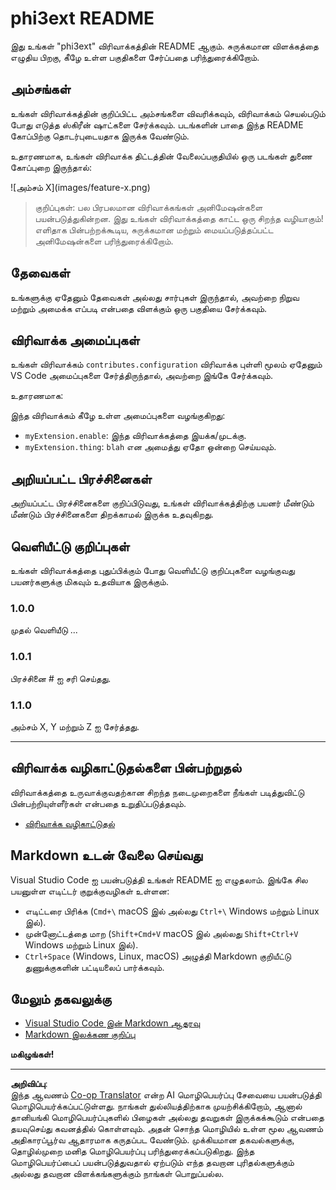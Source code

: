 <!--
CO_OP_TRANSLATOR_METADATA:
{
  "original_hash": "be0b2937160c486180ded27e4f14adeb",
  "translation_date": "2025-10-11T11:34:00+00:00",
  "source_file": "code/07.Lab/01/AIPC/extensions/phi3ext/README.md",
  "language_code": "ta"
}
-->
# phi3ext README

இது உங்கள் "phi3ext" விரிவாக்கத்தின் README ஆகும். சுருக்கமான விளக்கத்தை எழுதிய பிறகு, கீழே உள்ள பகுதிகளை சேர்ப்பதை பரிந்துரைக்கிறோம்.

## அம்சங்கள்

உங்கள் விரிவாக்கத்தின் குறிப்பிட்ட அம்சங்களை விவரிக்கவும், விரிவாக்கம் செயல்படும் போது எடுத்த ஸ்கிரீன் ஷாட்களை சேர்க்கவும். படங்களின் பாதை இந்த README கோப்பிற்கு தொடர்புடையதாக இருக்க வேண்டும்.

உதாரணமாக, உங்கள் விரிவாக்க திட்டத்தின் வேலைப்பகுதியில் ஒரு படங்கள் துணை கோப்புறை இருந்தால்:

\!\[அம்சம் X\]\(images/feature-x.png\)

> குறிப்புகள்: பல பிரபலமான விரிவாக்கங்கள் அனிமேஷன்களை பயன்படுத்துகின்றன. இது உங்கள் விரிவாக்கத்தை காட்ட ஒரு சிறந்த வழியாகும்! எளிதாக பின்பற்றக்கூடிய, சுருக்கமான மற்றும் மையப்படுத்தப்பட்ட அனிமேஷன்களை பரிந்துரைக்கிறோம்.

## தேவைகள்

உங்களுக்கு ஏதேனும் தேவைகள் அல்லது சார்புகள் இருந்தால், அவற்றை நிறுவ மற்றும் அமைக்க எப்படி என்பதை விளக்கும் ஒரு பகுதியை சேர்க்கவும்.

## விரிவாக்க அமைப்புகள்

உங்கள் விரிவாக்கம் `contributes.configuration` விரிவாக்க புள்ளி மூலம் ஏதேனும் VS Code அமைப்புகளை சேர்த்திருந்தால், அவற்றை இங்கே சேர்க்கவும்.

உதாரணமாக:

இந்த விரிவாக்கம் கீழே உள்ள அமைப்புகளை வழங்குகிறது:

* `myExtension.enable`: இந்த விரிவாக்கத்தை இயக்க/முடக்கு.
* `myExtension.thing`: `blah` என அமைத்து ஏதோ ஒன்றை செய்யவும்.

## அறியப்பட்ட பிரச்சினைகள்

அறியப்பட்ட பிரச்சினைகளை குறிப்பிடுவது, உங்கள் விரிவாக்கத்திற்கு பயனர் மீண்டும் மீண்டும் பிரச்சினைகளை திறக்காமல் இருக்க உதவுகிறது.

## வெளியீட்டு குறிப்புகள்

உங்கள் விரிவாக்கத்தை புதுப்பிக்கும் போது வெளியீட்டு குறிப்புகளை வழங்குவது பயனர்களுக்கு மிகவும் உதவியாக இருக்கும்.

### 1.0.0

முதல் வெளியீடு ...

### 1.0.1

பிரச்சினை # ஐ சரி செய்தது.

### 1.1.0

அம்சம் X, Y மற்றும் Z ஐ சேர்த்தது.

---

## விரிவாக்க வழிகாட்டுதல்களை பின்பற்றுதல்

விரிவாக்கத்தை உருவாக்குவதற்கான சிறந்த நடைமுறைகளை நீங்கள் படித்துவிட்டு பின்பற்றியுள்ளீர்கள் என்பதை உறுதிப்படுத்தவும்.

* [விரிவாக்க வழிகாட்டுதல்](https://code.visualstudio.com/api/references/extension-guidelines?WT.mc_id=aiml-137032-kinfeylo)

## Markdown உடன் வேலை செய்வது

Visual Studio Code ஐ பயன்படுத்தி உங்கள் README ஐ எழுதலாம். இங்கே சில பயனுள்ள எடிட்டர் குறுக்குவழிகள் உள்ளன:

* எடிட்டரை பிரிக்க (`Cmd+\` macOS இல் அல்லது `Ctrl+\` Windows மற்றும் Linux இல்).
* முன்னோட்டத்தை மாற (`Shift+Cmd+V` macOS இல் அல்லது `Shift+Ctrl+V` Windows மற்றும் Linux இல்).
* `Ctrl+Space` (Windows, Linux, macOS) அழுத்தி Markdown குறியீட்டு துணுக்குகளின் பட்டியலைப் பார்க்கவும்.

## மேலும் தகவலுக்கு

* [Visual Studio Code இன் Markdown ஆதரவு](http://code.visualstudio.com/docs/languages/markdown?WT.mc_id=aiml-137032-kinfeylo)
* [Markdown இலக்கண குறிப்பு](https://help.github.com/articles/markdown-basics/)

**மகிழுங்கள்!**

---

**அறிவிப்பு**:  
இந்த ஆவணம் [Co-op Translator](https://github.com/Azure/co-op-translator) என்ற AI மொழிபெயர்ப்பு சேவையை பயன்படுத்தி மொழிபெயர்க்கப்பட்டுள்ளது. நாங்கள் துல்லியத்திற்காக முயற்சிக்கிறோம், ஆனால் தானியங்கி மொழிபெயர்ப்புகளில் பிழைகள் அல்லது தவறுகள் இருக்கக்கூடும் என்பதை தயவுசெய்து கவனத்தில் கொள்ளவும். அதன் சொந்த மொழியில் உள்ள மூல ஆவணம் அதிகாரப்பூர்வ ஆதாரமாக கருதப்பட வேண்டும். முக்கியமான தகவல்களுக்கு, தொழில்முறை மனித மொழிபெயர்ப்பு பரிந்துரைக்கப்படுகிறது. இந்த மொழிபெயர்ப்பைப் பயன்படுத்துவதால் ஏற்படும் எந்த தவறான புரிதல்களுக்கும் அல்லது தவறான விளக்கங்களுக்கும் நாங்கள் பொறுப்பல்ல.